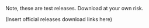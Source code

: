Note, these are test releases. Download at your own risk.

(Insert official releases download links here)
